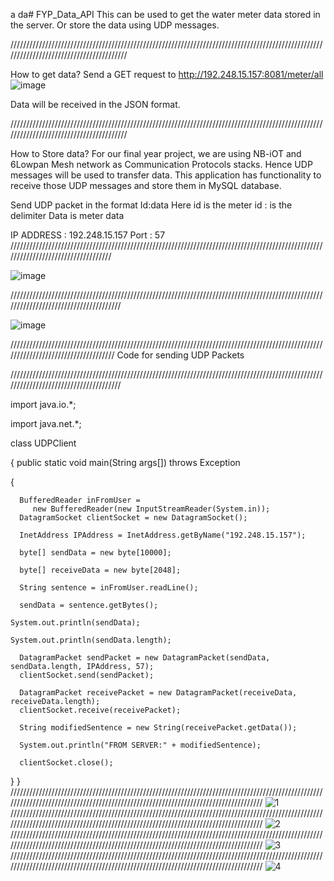 a da# FYP_Data_API
This can be used to get the water meter data stored in the server. Or store the data using UDP messages. 

////////////////////////////////////////////////////////////////////////////////////////////////////////////////////////////////////////


How to get data?
Send a GET request to http://192.248.15.157:8081/meter/all 
![image](https://user-images.githubusercontent.com/29881881/48465684-b5f6cc00-e809-11e8-8ba2-e3a4bf347f1e.png)

Data will be received in the JSON format. 

////////////////////////////////////////////////////////////////////////////////////////////////////////////////////////////////////////

How to Store data?
For our final year project, we are using NB-iOT and 6Lowpan Mesh network as Communication Protocols stacks. Hence UDP messages will be used to transfer data. This application has functionality to receive those UDP messages and store them in MySQL database. 

Send UDP packet in the format 
Id:data
Here id is the meter id 
: is the delimiter
Data is meter data

IP ADDRESS : 192.248.15.157
Port : 57
///////////////////////////////////////////////////////////////////////////////////////////////////////////////////////////////////

![image](https://user-images.githubusercontent.com/29881881/48465696-bb541680-e809-11e8-8e37-7cad4a06d7c1.png)


//////////////////////////////////////////////////////////////////////////////////////////////////////////////////////////////////////

![image](https://user-images.githubusercontent.com/29881881/48465699-bf803400-e809-11e8-8ef8-1a9b6bcc4c65.png)

////////////////////////////////////////////////////////////////////////////////////////////////////////////////////////////////////
Code for sending UDP Packets

//////////////////////////////////////////////////////////////////////////////////////////////////////////////////////////////////////

import java.io.*;

import java.net.*;


class UDPClient

{
   public static void main(String args[]) throws Exception
   
   {
   
      BufferedReader inFromUser =
         new BufferedReader(new InputStreamReader(System.in)); 
      DatagramSocket clientSocket = new DatagramSocket();
      
      InetAddress IPAddress = InetAddress.getByName("192.248.15.157");
      
      byte[] sendData = new byte[10000];
      
      byte[] receiveData = new byte[2048];
      
      String sentence = inFromUser.readLine();
      
      sendData = sentence.getBytes();
      
	System.out.println(sendData);
	
	System.out.println(sendData.length);	
	
      DatagramPacket sendPacket = new DatagramPacket(sendData, sendData.length, IPAddress, 57);
      clientSocket.send(sendPacket);
      
      DatagramPacket receivePacket = new DatagramPacket(receiveData, receiveData.length);
      clientSocket.receive(receivePacket);
      
      String modifiedSentence = new String(receivePacket.getData());
      
      System.out.println("FROM SERVER:" + modifiedSentence);
      
      clientSocket.close();
      
   }
}
///////////////////////////////////////////////////////////////////////////////////////////////////////////////////////////////////////////////////////////////////////////////////
![1](https://user-images.githubusercontent.com/29881881/50408034-c7b88f80-0809-11e9-819a-41a29ff53224.JPG)
///////////////////////////////////////////////////////////////////////////////////////////////////////////////////////////////////////////////////////////////////////////////////
![2](https://user-images.githubusercontent.com/29881881/50408036-cab38000-0809-11e9-8592-49d7571fc03b.JPG)
///////////////////////////////////////////////////////////////////////////////////////////////////////////////////////////////////////////////////////////////////////////////////
![3](https://user-images.githubusercontent.com/29881881/50408038-cd15da00-0809-11e9-8e87-5f4620529cd6.JPG)
///////////////////////////////////////////////////////////////////////////////////////////////////////////////////////////////////////////////////////////////////////////////////
![4](https://user-images.githubusercontent.com/29881881/50408044-e4ed5e00-0809-11e9-8d58-af657fe3fc75.JPG)